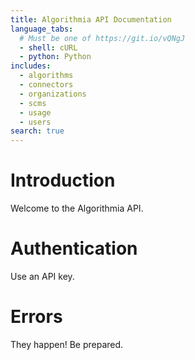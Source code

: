```yaml
---
title: Algorithmia API Documentation
language_tabs:
  # Must be one of https://git.io/vQNgJ
  - shell: cURL
  - python: Python
includes:
  - algorithms
  - connectors
  - organizations
  - scms
  - usage
  - users 
search: true
---
```

# Introduction

Welcome to the Algorithmia API.

# Authentication

Use an API key.

# Errors

They happen! Be prepared.
